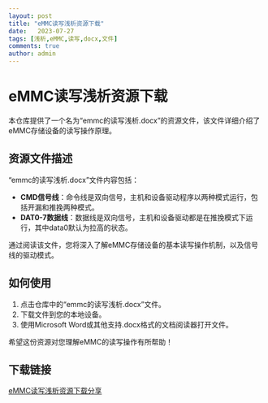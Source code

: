 ```yaml
---
layout: post
title: "eMMC读写浅析资源下载"
date:   2023-07-27
tags: [浅析,eMMC,读写,docx,文件]
comments: true
author: admin
---
```

# eMMC读写浅析资源下载

本仓库提供了一个名为“emmc的读写浅析.docx”的资源文件，该文件详细介绍了eMMC存储设备的读写操作原理。

## 资源文件描述

“emmc的读写浅析.docx”文件内容包括：

- **CMD信号线**：命令线是双向信号，主机和设备驱动程序以两种模式运行，包括开漏和推挽两种模式。
- **DAT0-7数据线**：数据线是双向信号，主机和设备驱动都是在推挽模式下运行，其中data0默认为拉高的状态。

通过阅读该文件，您将深入了解eMMC存储设备的基本读写操作机制，以及信号线的驱动模式。

## 如何使用

1. 点击仓库中的“emmc的读写浅析.docx”文件。
2. 下载文件到您的本地设备。
3. 使用Microsoft Word或其他支持.docx格式的文档阅读器打开文件。

希望这份资源对您理解eMMC的读写操作有所帮助！

## 下载链接

[eMMC读写浅析资源下载分享](https://pan.quark.cn/s/978af6fc6d75)